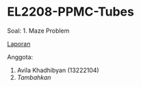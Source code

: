 # EL2208-PPMC-Tubes

Soal: 1. Maze Problem

[Laporan](https://itbdsti-my.sharepoint.com/:w:/g/personal/13222104_mahasiswa_itb_ac_id/Ec30rhpO3-tDqmbR1UPTU5UBOjl7JSfWMlvsGZS8sVjcIA?e=jNnzH)

Anggota:
1. Avila Khadhibyan (13222104)
2. *Tambahkan*
